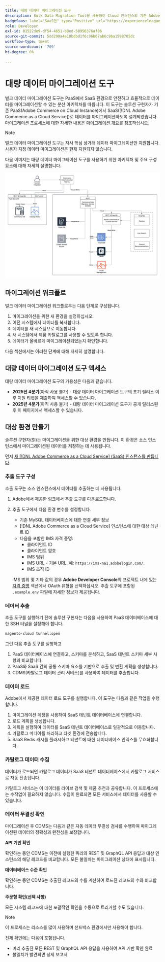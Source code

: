 ```yaml
---
title: 대량 데이터 마이그레이션 도구
description: Bulk Data Migration Tool을 사용하여 Cloud 인스턴스의 기존 Adobe Commerce에서  [!DNL Adobe Commerce as a Cloud Service](으)로 데이터를 마이그레이션하는 방법에 대해 알아봅니다.
badgeSaas: label="SaaS만" type="Positive" url="https://experienceleague.adobe.com/en/docs/commerce/user-guides/product-solutions" tooltip="Adobe Commerce as a Cloud Service 및 Adobe Commerce Optimizer 프로젝트에만 적용됩니다(Adobe 관리 SaaS 인프라)."
role: Developer
exl-id: 81522de9-df54-4651-b8ed-58956376af86
source-git-commit: 5dd290a4e10bdbd1f6c96b67ab6c9ba1598705dc
workflow-type: tm+mt
source-wordcount: '709'
ht-degree: 0%

---
```


# 대량 데이터 마이그레이션 도구

벌크 데이터 마이그레이션 도구는 PaaS에서 SaaS 환경으로 안전하고 효율적으로 데이터를 마이그레이션할 수 있는 분산 아키텍처를 따릅니다. 이 도구는 솔루션 구현자가 기존 PaaS(Adobe Commerce on Cloud Instance)에서 SaaS([!DNL Adobe Commerce as a Cloud Service])로 데이터를 마이그레이션하도록 설계되었습니다. 마이그레이션 프로세스에 대한 자세한 내용은 [마이그레이션 개요](./overview.md)를 참조하십시오.

>[!NOTE]
>
>벌크 데이터 마이그레이션 도구는 자사 핵심 상거래 데이터 마이그레이션만 지원합니다. 사용자 지정 데이터 마이그레이션은 현재 지원되지 않습니다.

다음 이미지는 대량 데이터 마이그레이션 도구를 사용하기 위한 아키텍처 및 주요 구성 요소에 대해 자세히 설명합니다.

![대량 데이터 마이그레이션 도구 아키텍처](../assets/bulk-data-diagram.png)

## 마이그레이션 워크플로

벌크 데이터 마이그레이션 워크플로우는 다음 단계로 구성됩니다.

1. 마이그레이션을 위한 새 환경을 설정하십시오.
1. 이전 시스템에서 데이터를 복사합니다.
1. 데이터를 새 시스템으로 이동합니다.
1. 새 시스템에서 제품 카탈로그를 사용할 수 있도록 합니다.
1. 데이터가 올바르게 마이그레이션되었는지 확인합니다.

다음 섹션에서는 이러한 단계에 대해 자세히 설명합니다.

## 대량 데이터 마이그레이션 도구 액세스

대량 데이터 마이그레이션 도구의 가용성은 다음과 같습니다.

- **2025년 4분기**(아직 사용 불가) - 대량 데이터 마이그레이션 도구의 초기 릴리스 이후 지원 티켓을 제출하여 액세스할 수 있습니다.
- **2025년 4분기**(아직 사용 불가) - 대량 데이터 마이그레이션 도구가 공개 릴리스된 후 이 페이지에서 액세스할 수 있습니다.

## 대상 환경 만들기

솔루션 구현자(SI)는 마이그레이션을 위한 대상 환경을 만듭니다. 이 환경은 소스 인스턴스에서 마이그레이션된 데이터를 저장하는 데 사용됩니다.

먼저 [새  [!DNL Adobe Commerce as a Cloud Service] (SaaS) 인스턴스를 만듭니다](../getting-started.md#create-an-instance).

### 추출 도구 구성

추출 도구는 소스 인스턴스에서 데이터를 추출하는 데 사용됩니다.

1. Adobe에서 제공한 링크에서 추출 도구를 다운로드합니다.
1. 추출 도구에서 다음 환경 변수를 설정합니다.
   - 기존 MySQL 데이터베이스에 대한 연결 세부 정보
   - [!DNL Adobe Commerce as a Cloud Service] 인스턴스에 대한 대상 테넌트 ID
   - 다음을 포함한 IMS 자격 증명:
      - 클라이언트 ID
      - 클라이언트 암호
      - IMS 범위
      - IMS URL - 기본 URL. 예: `https://ims-na1.adobelogin.com/`.
      - IMS 조직 ID

   IMS 범위 및 기타 값의 경우 **Adobe Developer Console**&#x200B;의 프로젝트 내에 있는 [자격 증명](https://developer.adobe.com/console/) 섹션에서 OAuth 유형을 선택하십시오. 추출 도구에 포함된 `.example.env` 파일에 자세한 정보가 제공됩니다.

### 데이터 추출

추출 도구를 실행하기 전에 솔루션 구현자는 다음을 사용하여 PaaS 데이터베이스에 대한 SSH 터널을 설정해야 합니다.

```bash
magento-cloud tunnel:open
```

그런 다음 추출 도구를 실행하고

1. PaaS 데이터베이스에 연결하고, 스키마를 분석하고, SaaS 테넌트 스키마 세부 사항과 비교합니다.
1. PaaS와 SaaS 간의 공통 스키마 요소를 기반으로 추출 및 변환 계획을 생성합니다.
1. CDMS(카탈로그 데이터 관리 서비스)를 사용하여 데이터를 추출합니다.

### 데이터 로드

Adobe에서 제공한 데이터 로드 도구를 실행합니다. 이 도구는 다음과 같은 작업을 수행합니다.

1. 마이그레이션 계정을 사용하여 SaaS 테넌트 데이터베이스에 연결합니다.
1. 로드 계획을 생성합니다.
1. 계획을 실행하여 데이터를 SaaS 테넌트 데이터베이스로 일괄적으로 이동합니다.
1. 카탈로그 미디어를 처리하고 타겟 환경에 전송합니다.
1. SaaS Redis 캐시를 플러시하고 테넌트에 대한 데이터베이스 인덱스를 무효화합니다.

### 카탈로그 데이터 수집

데이터가 로드되면 카탈로그 데이터가 SaaS 테넌트 데이터베이스에서 카탈로그 서비스로 자동 전송됩니다.

카탈로그 서비스는 이 데이터를 라이브 검색 및 제품 추천과 공유합니다. 이 프로세스에는 수작업이 필요하지 않습니다. 수집이 완료되면 모든 서비스에서 데이터를 사용할 수 있습니다.

### 데이터 무결성 확인

마이그레이션 후 CDMS는 다음과 같은 자동 데이터 무결성 검사를 수행하여 마이그레이션된 데이터의 정확성과 완전성을 보장합니다.

**API 기반 확인**

확인하는 동안 CDMS는 이전에 실행한 쿼리의 REST 및 GraphQL API 응답과 대상 인스턴스의 해당 레코드를 비교합니다. 모든 불일치는 마이그레이션 상태에 표시됩니다.

**데이터베이스 수준 확인**

확인하는 동안 CDMS는 추출된 레코드의 수를 계산하여 로드된 레코드의 수와 비교합니다.

**주문형 확인(선택 사항)**

모든 시스템 레코드에 대한 포괄적인 확인을 수동으로 트리거할 수도 있습니다.

>[!NOTE]
>
>이 프로세스는 리소스를 많이 사용하며 샌드박스 환경에서만 사용해야 합니다.

전체 확인에는 다음이 포함됩니다.

- 미리 추출된 모든 REST 및 GraphQL API 응답을 사용하여 API 기반 확인 완료
- 불일치가 발견되면 상세 보고서
